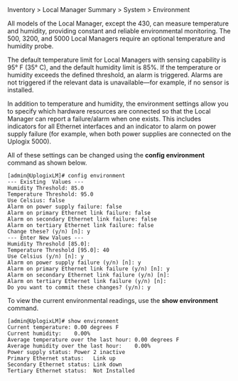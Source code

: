 <!-- 5.4 -->

<div class='ucc' />Inventory > Local Manager Summary > System > Environment</div>

All models of the Local Manager, except the 430, can measure temperature and humidity, providing constant and reliable environmental monitoring. The 500, 3200, and 5000 Local Managers require an optional temperature and humidity probe.

The default temperature limit for Local Managers with sensing capability is 95° F (35° C), and the default humidity limit is 85%. If the temperature or humidity exceeds the defined threshold, an alarm is triggered. Alarms are not triggered if the relevant data is unavailable—for example, if no sensor is installed.

In addition to temperature and humidity, the environment settings allow you to specify which hardware resources are connected so that the Local Manager can report a failure/alarm when one exists. This includes indicators for all Ethernet interfaces and an indicator to alarm on power supply failure (for example, when both power supplies are connected on the Uplogix 5000).

All of these settings can be changed using the **config environment** command as shown below.

```
[admin@UplogixLM]# config environment
--- Existing  Values ---
Humidity Threshold: 85.0
Temperature Threshold: 95.0
Use Celsius: false
Alarm on power supply failure: false
Alarm on primary Ethernet link failure: false
Alarm on secondary Ethernet link failure: false
Alarm on tertiary Ethernet link failure: false
Change these? (y/n) [n]: y
--- Enter New Values ---
Humidity Threshold [85.0]: 
Temperature Threshold [95.0]: 40
Use Celsius (y/n) [n]: y
Alarm on power supply failure (y/n) [n]: y
Alarm on primary Ethernet link failure (y/n) [n]: y
Alarm on secondary Ethernet link failure (y/n) [n]:
Alarm on tertiary Ethernet link failure (y/n) [n]:
Do you want to commit these changes? (y/n): y
```

To view the current environmental readings, use the **show environment** command.

```
[admin@UplogixLM]# show environment
Current temperature: 0.00 degrees F
Current humidity:    0.00%
Average temperature over the last hour: 0.00 degrees F
Average humidity over the last hour:    0.00%
Power supply status: Power 2 inactive
Primary Ethernet status:   Link up
Secondary Ethernet status: Link down
Tertiary Ethernet status:  Not Installed
```